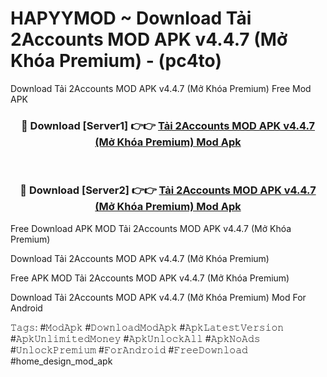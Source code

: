 # HAPYYMOD ~ Download Tải 2Accounts MOD APK v4.4.7 (Mở Khóa Premium) - (pc4to)
Download Tải 2Accounts MOD APK v4.4.7 (Mở Khóa Premium) Free Mod APK

<div align="center">
<h3>🔴 Download [Server1] 👉👉 <a href="https://apk-comot.site?title=Tải_2Accounts_MOD_APK_v4.4.7_(Mở_Khóa_Premium)">Tải 2Accounts MOD APK v4.4.7 (Mở Khóa Premium) Mod Apk</a></h3><br>

<h3>🔴 Download [Server2] 👉👉 <a href="https://apk-comot.site?title=Tải_2Accounts_MOD_APK_v4.4.7_(Mở_Khóa_Premium)">Tải 2Accounts MOD APK v4.4.7 (Mở Khóa Premium) Mod Apk</a></h3>
</div>


Free Download APK MOD Tải 2Accounts MOD APK v4.4.7 (Mở Khóa Premium)

Download Tải 2Accounts MOD APK v4.4.7 (Mở Khóa Premium) 

Free APK MOD Tải 2Accounts MOD APK v4.4.7 (Mở Khóa Premium) 

Download Tải 2Accounts MOD APK v4.4.7 (Mở Khóa Premium) Mod For Android

𝚃𝚊𝚐𝚜: #𝙼𝚘𝚍𝙰𝚙𝚔 #𝙳𝚘𝚠𝚗𝚕𝚘𝚊𝚍𝙼𝚘𝚍𝙰𝚙𝚔 #𝙰𝚙𝚔𝙻𝚊𝚝𝚎𝚜𝚝𝚅𝚎𝚛𝚜𝚒𝚘𝚗 #𝙰𝚙𝚔𝚄𝚗𝚕𝚒𝚖𝚒𝚝𝚎𝚍𝙼𝚘𝚗𝚎𝚢 #𝙰𝚙𝚔𝚄𝚗𝚕𝚘𝚌𝚔𝙰𝚕𝚕 #𝙰𝚙𝚔𝙽𝚘𝙰𝚍𝚜 #𝚄𝚗𝚕𝚘𝚌𝚔𝙿𝚛𝚎𝚖𝚒𝚞𝚖 #𝙵𝚘𝚛𝙰𝚗𝚍𝚛𝚘𝚒𝚍 #𝙵𝚛𝚎𝚎𝙳𝚘𝚠𝚗𝚕𝚘𝚊𝚍 #home_design_mod_apk